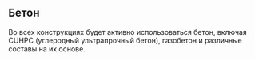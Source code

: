 ## Бетон  
Во всех конструкциях будет активно использоваться бетон, включая CUHPC (углеродный ультрапрочный бетон), газобетон и различные составы на их основе.